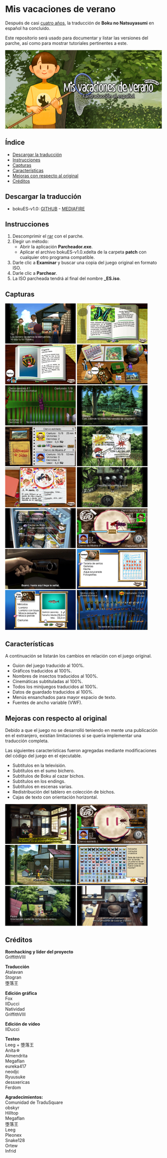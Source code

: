 # Mis vacaciones de verano
Después de casi [cuatro años](https://tradusquare.es/anunciamos-la-traduccion-de-boku-no-natsuyasumi-portable/), la traducción de **Boku no Natsuyasumi**
en español ha concluido.

Este repositorio será usado para documentar y listar las versiones del parche, así como para mostrar tutoriales pertinentes a este.

<img src="/assets/banner.png"></img>

## Índice
- [Descargar la traducción](#descargar-la-traducción)
- [Instrucciones](#instrucciones)
- [Capturas](#capturas)
- [Características](#características)
- [Mejoras con respecto al original](#mejoras-con-respecto-al-original)
- [Créditos](#créditos)

## Descargar la traducción
* bokuES-v1.0: [GITHUB](https://github.com/GriffithVIII/Boku-no-Natsuyasumi-ESP/releases/download/v1.0/bokuES-v1.0.rar) - [MEDIAFIRE](https://www.mediafire.com/file_premium/tyl468fle31itqm/bokuES-v1.0.rar/file)

## Instrucciones
1. Descomprimir el [rar](#descargar-la-traducción) con el parche.
2. Elegir un método:
    - Abrir la aplicación **Parcheador.exe**.
    - Aplicar el archivo bokuES-v1.0.xdelta de la carpeta **patch** con cualquier otro programa compatible.
3. Darle clic a **Examinar** y buscar una copia del juego original en formato ISO.
4. Darle clic a **Parchear**.
5. La ISO parcheada tendrá al final del nombre **_ES.iso**.

## Capturas
<img src="/assets/21.png" width="45%"></img> <img src="/assets/22.png" width="45%"></img> <img src="/assets/23.png" width="45%"></img> <img src="/assets/24.png" width="45%"></img> <img src="/assets/25.png" width="45%"></img> <img src="/assets/26.png" width="45%"></img> <img src="/assets/27.png" width="45%"></img> <img src="/assets/28.png" width="45%"></img> <img src="/assets/29.png" width="45%"></img> <img src="/assets/30.png" width="45%"></img> <img src="/assets/31.png" width="45%"></img> <img src="/assets/32.png" width="45%"></img> <img src="/assets/5.png" width="45%"></img> <img src="/assets/33.png" width="45%"></img> <img src="/assets/34.png" width="45%"></img> <img src="/assets/35.png" width="45%"></img>

## Características
A continuación se listarán los cambios en relación con el juego original.

- Guion del juego traducido al 100%.
- Gráficos traducidos al 100%.
- Nombres de insectos traducidos al 100%.
- Cinemáticas subtituladas al 100%.
- Todos los minijuegos traducidos al 100%.
- Datos de guardado traducidos al 100%.
- Menús ensanchados para mayor espacio de texto.
- Fuentes de ancho variable (VWF).

## Mejoras con respecto al original

Debido a que el juego no se desarrolló teniendo en mente una publicación
en el extranjero, existían limitaciones si se quería implementar
una traducción completa.

Las siguientes características fueron agregadas mediante modificaciones
del código del juego en el ejecutable.

- Subtítulos en la televisión.
- Subtítulos en el sumo bichero.
- Subtítulos de Boku al cazar bichos.
- Subtítulos en los endings.
- Subtítulos en escenas varias.
- Redistribución del tablero en colección de bichos.
- Cajas de texto con orientación horizontal.

<img src="/assets/4.png" width="45%"></img> <img src="/assets/3.png" width="45%"></img> <img src="/assets/2.png" width="45%"></img> <img src="/assets/1.png" width="45%"></img> <img src="/assets/6.png" width="45%"></img> <img src="/assets/7.png" width="45%"></img> 

## Créditos
**Romhacking y líder del proyecto**  
GriffithVIII

**Traducción**  
Atalavan  
Stogran  
堕落王

**Edición gráfica**  
Fox  
IIDucci  
Natividad  
GriffithVIII

**Edición de vídeo**  
IIDucci

**Testeo**  
Leeg + 堕落王  
Anita☆  
Almendrita  
Megaflan  
eureka417  
neodjc  
Ryuusuke  
dessxericas   
Ferdom

**Agradecimientos:**  
Comunidad de TraduSquare  
obskyr  
Hilltop  
Megaflan  
堕落王  
Leeg  
Pleonex  
Snake128  
Ortew  
Infrid